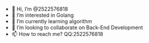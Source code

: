 - 👋 Hi, I’m @2522576818
- 👀 I’m interested in Golang
- 🌱 I’m currently learning algorithm
- 💞️ I’m looking to collaborate on Back-End Development
- 📫 How to reach me? QQ:2522576818

<!---
2522576818/2522576818 is a ✨ special ✨ repository because its `README.md` (this file) appears on your GitHub profile.
You can click the Preview link to take a look at your changes.
--->
